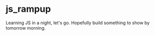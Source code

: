 # js_rampup
Learning JS in a night, let's go. Hopefully build something to show by tomorrow morning. 
